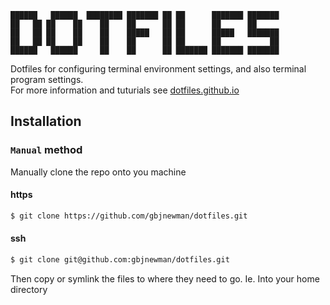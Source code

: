 ```
██████   ██████  ████████ ███████ ██ ██      ███████ ███████ 
██   ██ ██    ██    ██    ██      ██ ██      ██      ██      
██   ██ ██    ██    ██    █████   ██ ██      █████   ███████ 
██   ██ ██    ██    ██    ██      ██ ██      ██           ██ 
██████   ██████     ██    ██      ██ ███████ ███████ ███████ 
```

Dotfiles for configuring terminal environment settings, and also  terminal program settings.  
For more information and tuturials see [dotfiles.github.io](https://dotfiles.github.io/)

## Installation

### `Manual` method

Manually clone the repo onto you machine

#### https

```bash
$ git clone https://github.com/gbjnewman/dotfiles.git
```
#### ssh

```bash
$ git clone git@github.com:gbjnewman/dotfiles.git
```

Then copy or symlink the files to where they need to go.
Ie. Into your home directory
